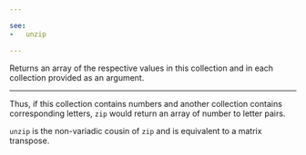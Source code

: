 ```yaml
---

see:
-   unzip

---
```


Returns an array of the respective values in this collection and in each
collection provided as an argument.

---

Thus, if this collection contains numbers and another collection contains
corresponding letters, `zip` would return an array of number to letter pairs.

`unzip` is the non-variadic cousin of `zip` and is equivalent to a matrix
transpose.

